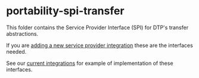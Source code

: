# portability-spi-transfer

This folder contains the Service Provider Interface (SPI) for DTP's
transfer abstractions.

If you are [adding a new service provider integration](../Documentation/Integration.md) 
these are the interfaces needed.

See our [current integrations](../extensions/data-transfer) for example of implementation of
these interfaces.
